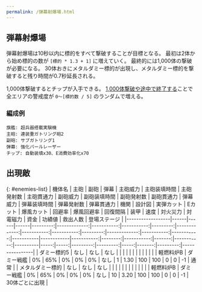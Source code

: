 ```yaml
---
permalink: /弾幕射爆場.html
---
```

## 弾幕射爆場

弾幕射爆場は10秒以内に標的をすべて撃破することが目標となる。
最初は2体から始め標的の数が `[標的 * 1.3 + 1]` に増えていく。
最終的には1,000体の撃破が必要になる。
30体おきにメタルダミー標的が出現し、メタルダミー標的を撃破すると残り時間が0.7秒延長される。

1,000体撃破するとチップが入手できる。
[1,000体撃破や途中で終了する](バグ.md#弾幕射爆場バグ)ことで全エリアの警戒度が `0～[標的数 / 5]` のランダムで増える。

### 編成例

```
旗艦: 超兵器搭載実験機
主砲: 連装重ガトリング砲2
副砲: サブガトリング1
弾幕: 強化パールレーザー
チップ: 自動装填x30、E消費効率化x70
```

## 出現敵

{: #enemies-list}
| 機体名           | 主砲 | 副砲 | 弾幕 | 主砲威力 | 主砲装填時間 | 主砲発射数 | 主砲貫通力 | 副砲威力 | 副砲装填時間 | 副砲発射数 | 副砲貫通力 | 弾幕威力 | 弾幕装填時間 | 弾幕発射数 | 弾幕貫通力 | 機関      | 設計図     | 実弾カット | Eカット | 爆風カット | 回避率 | 爆風回避率 | 回復間隔 | 装甲 | 速度 | 対火災力 | 対電磁力 | 資金 | 功績値 | 救出人数 | 登場ステージ   |
|------------------|------|------|------|---------:|-------------:|-----------:|-----------:|---------:|-------------:|-----------:|-----------:|---------:|-------------:|-----------:|-----------:|-----------|------------|-----------:|--------:|-----------:|-------:|-----------:|----------|-----:|-----:|---------:|---------:|-----:|-------:|---------:|----------------|
| ダミー標的5      | なし | なし | なし |          |              |            |            |          |              |            |            |          |              |            |            | 軽燃料炉B | ダミー戦艦 |         0% |     65% |         0% |     0% |         0% | なし     |    1 | 1.30 |      100 |      100 |    0 |      0 |       -1 | 通常           |
| メタルダミー標的 | なし | なし | なし |          |              |            |            |          |              |            |            |          |              |            |            | 軽燃料炉B | ダミー戦艦 |         0% |     65% |         0% |     0% |         0% | なし     |   10 | 3.20 |      100 |      100 |    0 |      0 |       -1 | 30体ごとに出現 |

